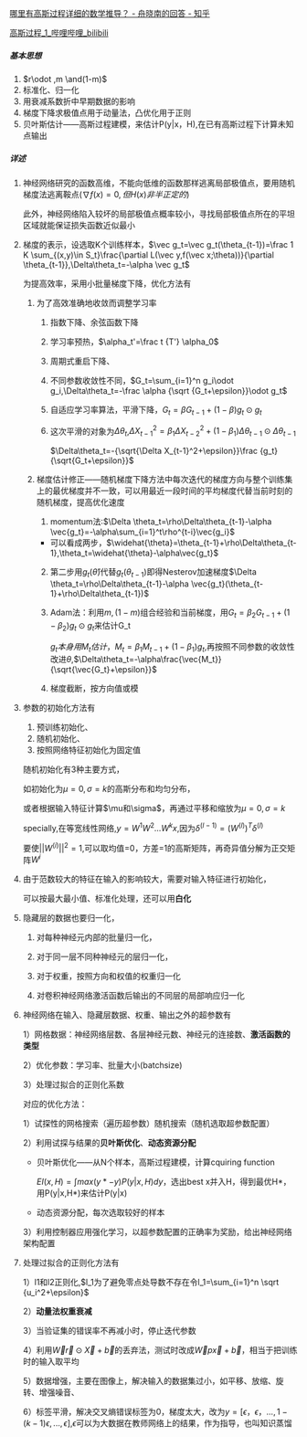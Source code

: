 [哪里有高斯过程详细的数学推导？ - 舟晓南的回答 - 知乎](https://www.zhihu.com/question/352021284/answer/2479538915)

[高斯过程_1_哔哩哔哩_bilibili](https://www.bilibili.com/video/BV1V44y1z7yi?p=6&vd_source=fc8b0a4ba41cdbfcba300a85da1aea64)

##### 基本思想

1. $r\odot ,m \and(1-m)$
2. 标准化、归一化
3. 用衰减系数折中早期数据的影响
4. 梯度下降求极值点用于动量法，凸优化用于正则
5. 贝叶斯估计——高斯过程建模，来估计P(y|x，H),在已有高斯过程下计算未知点输出

##### 详述

1. 神经网络研究的函数高维，不能向低维的函数那样逃离局部极值点，要用随机梯度法逃离鞍点($\nabla f(x)=0,但H(x)非半正定的$)

   此外，神经网络陷入较坏的局部极值点概率较小，寻找局部极值点所在的平坦区域就能保证损失函数近似最小

2. 梯度的表示，设选取K个训练样本，$\vec g_t=\vec g_t(\theta_{t-1})=\frac 1 K \sum_{(x,y)\in S_t}\frac{\partial L(\vec y,f(\vec x;\theta))}{\partial \theta_{t-1}},\Delta\theta_t=-\alpha \vec g_t$

   为提高效率，采用小批量梯度下降，优化方法有

   1. 为了高效准确地收敛而调整学习率
      1. 指数下降、余弦函数下降

      2. 学习率预热，$\alpha_t'=\frac t {T'} \alpha_0$ 

      3. 周期式重启下降、

      4. 不同参数收敛性不同，$G_t=\sum_{i=1}^n g_i\odot g_i,\Delta\theta_t=-\frac \alpha {\sqrt {G_t+\epsilon}}\odot g_t$

      5. 自适应学习率算法，平滑下降，$G_t=\beta G_{t-1}+(1-\beta)g_t\odot g_t$

      6. 这次平滑的对象为$\Delta \theta_t$,$\Delta X_{t-1}^2=\beta_1 \Delta X_{t-2}^2+(1-\beta_1)\Delta\theta_{t-1}\odot\Delta\theta_{t-1}$

         $\Delta\theta_t=-{\sqrt{\Delta X_{t-1}^2+\epsilon}}\frac {g_t}{\sqrt{G_t+\epsilon}}$

   2. 梯度估计修正——随机梯度下降方法中每次迭代的梯度方向与整个训练集上的最优梯度并不一致，可以用最近一段时间的平均梯度代替当前时刻的随机梯度，提高优化速度

      1. momentum法:$\Delta \theta_t=\rho\Delta\theta_{t-1}-\alpha \vec{g_t}=-\alpha\sum_{i=1}^t\rho^{t-i}\vec{g_i}$

      * 可以看成两步，$\widehat{\theta}=\theta_{t-1}+\rho\Delta\theta_{t-1},\theta_t=\widehat{\theta}-\alpha\vec{g_t}$

      2. 第二步用$g_t(\widehat\theta)$代替$g_t(\theta_{t-1})$即得Nesterov加速梯度$\Delta \theta_t=\rho\Delta\theta_{t-1}-\alpha \vec{g_t}(\theta_{t-1}+\rho\Delta\theta_{t-1})$

      3. Adam法：利用$m,(1-m)$组合经验和当前梯度，用$G_t=\beta_2G_{t-1}+(1-\beta_2)g_t\odot g_t$来估计G_t

         $g_t本身用M_t估计，M_t=\beta_1M_{t-1}+(1-\beta_1)g_t$,再按照不同参数的收敛性改进$\theta$,$\Delta\theta_t=-\alpha\frac{\vec{M_t}}{\sqrt{\vec{G_t}+\epsilon}}$

      4. 梯度截断，按方向值或模

3. 参数的初始化方法有

   1. 预训练初始化、
   2. 随机初始化、
   3. 按照网络特征初始化为固定值

   随机初始化有3种主要方式，

   如初始化为$\mu=0,\sigma=k$的高斯分布和均匀分布，

   或者根据输入特征计算$\mu和\sigma$，再通过平移和缩放为$\mu=0,\sigma=k$

   specially,在等宽线性网络,$y=W^1W^2...W^kx$,因为$\delta^{(l-1)}=(W^{(l)})^T\delta^{(l)}$

   要使$||W^{(i)}||^2=1$,可以取均值=0，方差=1的高斯矩阵，再奇异值分解为正交矩阵$W^i$

4. 由于范数较大的特征在输入的影响较大，需要对输入特征进行初始化，

   可以按最大最小值、标准化处理，还可以用**白化**

5. 隐藏层的数据也要归一化，

   1. 对每种神经元内部的批量归一化，

   2. 对于同一层不同种神经元的层归一化，
   3. 对于权重，按照方向和权值的权重归一化
   4. 对卷积神经网络激活函数后输出的不同层的局部响应归一化

6. 神经网络在输入、隐藏层数据、权重、输出之外的超参数有

   1）网格数据：神经网络层数、各层神经元数、神经元的连接数、**激活函数的类型**

   2）优化参数：学习率、批量大小(batchsize)

   3）处理过拟合的正则化系数

   对应的优化方法：

   1）试探性的网格搜索（遍历超参数）随机搜索（随机选取超参数配置）

   2）利用试探与结果的**贝叶斯优化**、**动态资源分配**

   * 贝叶斯优化——从N个样本，高斯过程建模，计算cquiring function

     $EI(x,H)=\int max(y*-y)P(y|x,H)dy$，选出best x并入H，得到最优H*，用P(y|x,H\*)来估计P(y|x)

   * 动态资源分配，每次选取较好的样本

   3）利用控制器应用强化学习，以超参数配置的正确率为奖励，给出神经网络架构配置

7. 处理过拟合的正则化方法有

   1）l1和l2正则化,$l_1为了避免零点处导数不存在令l_1=\sum_{i=1}^n \sqrt {u_i^2+\epsilon}$

   2）**动量法权重衰减**

   3）当验证集的错误率不再减小时，停止迭代参数

   4）利用$\vec W \vec r\odot\vec X+\vec b$的丢弃法，测试时改成$\vec W p\vec x+\vec b$，相当于把训练时的输入取平均

   5）数据增强，主要在图像上，解决输入的数据集过小，如平移、放缩、旋转、增强噪音、

   6）标签平滑，解决交叉熵错误标签为0，梯度太大，改为$y=[\epsilon，\epsilon，...,1-(k-1)\epsilon,...,\epsilon]$,$\epsilon$可以为大数据在教师网络上的结果，作为指导，也叫知识蒸馏

